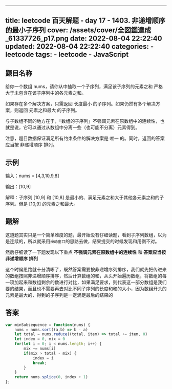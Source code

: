 ---
title: leetcode 百天解题 - day 17 - 1403. 非递增顺序的最小子序列
cover: /assets/cover/全図鑑達成_61337726_p17.png
date: 2022-08-04 22:22:40
updated: 2022-08-04 22:22:40
categories:
    - leetcode
tags:
    - leetcode
    - JavaScript
------
## 题目名称

给你一个数组 nums，请你从中抽取一个子序列，满足该子序列的元素之和 严格 大于未包含在该子序列中的各元素之和。

如果存在多个解决方案，只需返回 长度最小 的子序列。如果仍然有多个解决方案，则返回 元素之和最大 的子序列。

与子数组不同的地方在于，「数组的子序列」不强调元素在原数组中的连续性，也就是说，它可以通过从数组中分离一些（也可能不分离）元素得到。

注意，题目数据保证满足所有约束条件的解决方案是 唯一 的。同时，返回的答案应当按 非递增顺序 排列。


## 示例

输入：nums = [4,3,10,9,8]

输出：[10,9] 

解释：子序列 [10,9] 和 [10,8] 是最小的、满足元素之和大于其他各元素之和的子序列。但是 [10,9] 的元素之和最大。

## 题解

这道题其实只是一个简单难度的题，最开始没有仔细读题，看到子序列数组，以为是连续的，所以就采用`滑动窗口`的思路去做，结果提交的时候发现和用例不对。

然后仔细读了一下题发现以下重点 **不强调元素在原数组中的连续性** 和 **答案应当按 非递增顺序 排列**

这个时候思路就十分清晰了，既然答案需要按非递增序列排序，我们就先把传进来的数组按照非递增顺序排序，然后计算数组的和，从头开始遍历数组，将数组的每一项加起来和数组剩余的数进行对比，如果满足要求，则代表这一部分数组是我们要的结果，而且也不需要再去对比不同子序列的长度和和的大小，因为数组开头的元素是最大的，得到的子序列是一定满足最后的结果的

## 答案

~~~js
var minSubsequence = function(nums) {
    nums = nums.sort((a,b) => b - a)
    let total = nums.reduce((total, item) => total += item, 0)
    let index = 0, mix = 0
    for(let i = 0; i < nums.length; i++) {
        mix += nums[i]
        if(mix > total - mix) {
            index = i
            break;
        }
    }
    return nums.splice(0, index + 1)
};
~~~


